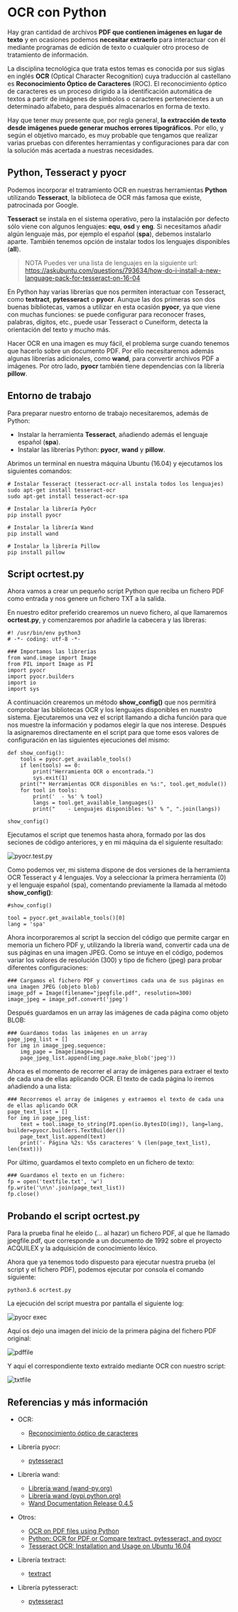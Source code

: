 # OCR con Python


Hay gran cantidad de archivos **PDF que contienen imágenes en lugar de texto** y en ocasiones podemos **necesitar extraerlo** para interactuar con él mediante programas de edición de texto o cualquier otro proceso de tratamiento de información.

La disciplina tecnológica que trata estos temas es conocida por sus siglas en inglés **OCR** (Optical Character Recognition) cuya traducción al castellano es **Reconocimiento Óptico de Caracteres** (ROC). El reconocimiento óptico de caracteres es un proceso dirigido a la identificación automática de textos a partir de imágenes de símbolos o caracteres pertenecientes a un determinado alfabeto, para después almacenarlos en forma de texto.

Hay que tener muy presente que, por regla general, **la extracción de texto desde imágenes puede generar muchos errores tipográficos**. Por ello, y según el objetivo marcado, es muy probable que tengamos que realizar varias pruebas con diferentes herramientas y configuraciones para dar con la solución más acertada a nuestras necesidades.

## Python, Tesseract y pyocr

Podemos incorporar el tratramiento OCR en nuestras herramientas **Python** utilizando **Tesseract**, la biblioteca de OCR más famosa que existe, patrocinada por Google.

**Tesseract** se instala en el sistema operativo, pero la instalación por defecto sólo viene con algunos lenguajes: **equ**, **osd** y **eng**. Si necesitamos añadir algún lenguaje más, por ejemplo el español (**spa**), debemos instalarlo aparte. También tenemos opción de instalar todos los lenguajes disponibles (**all**).

> NOTA Puedes ver una lista de lenguajes en la siguiente url: https://askubuntu.com/questions/793634/how-do-i-install-a-new-language-pack-for-tesseract-on-16-04

En Python hay varias librerías que nos permiten interactuar con Tesseract, como **textract**, **pytesseract** o **pyocr**. Aunque las dos primeras son dos buenas bibliotecas, vamos a utilizar en esta ocasión **pyocr**, ya que viene con muchas funciones: se puede configurar para reconocer frases, palabras, dígitos, etc., puede usar Tesseract o Cuneiform, detecta la orientación del texto y mucho más.

Hacer OCR en una imagen es muy fácil, el problema surge cuando tenemos que hacerlo sobre un documento PDF. Por ello necesitaremos además algunas librerías adicionales, como **wand**, para convertir archivos PDF a imágenes. Por otro lado, **pyocr** también tiene dependencias con la librería **pillow**. 

## Entorno de trabajo

Para preparar nuestro entorno de trabajo necesitaremos, además de Python:
- Instalar la herramienta **Tesseract**, añadiendo además el lenguaje español (**spa**).
- Instalar las librerías Python: **pyocr**, **wand** y **pillow**.

Abrimos un terminal en nuestra máquina Ubuntu (16.04) y ejecutamos los siguientes comandos:

```
# Instalar Tesseract (tesseract-ocr-all instala todos los lenguajes)
sudo apt-get install tesseract-ocr 
sudo apt-get install tesseract-ocr-spa

# Instalar la librería PyOcr
pip install pyocr

# Instalar la librería Wand
pip install wand

# Instalar la librería Pillow
pip install pillow
```

## Script ocrtest.py

Ahora vamos a crear un pequeño script Python que reciba un fichero PDF como entrada y nos genere un fichero TXT a la salida.

En nuestro editor preferido crearemos un nuevo fichero, al que llamaremos **ocrtest.py**, y comenzaremos por añadirle la cabecera y las libreras:
```
#! /usr/bin/env python3
# -*- coding: utf-8 -*-

### Importamos las librerías
from wand.image import Image
from PIL import Image as PI
import pyocr
import pyocr.builders
import io
import sys
```

A continuación crearemos un método **show\_config()** que nos permitirá comprobar las bibliotecas OCR y los lenguajes disponibles en nuestro sistema. Ejecutaremos una vez el script llamando a dicha función para que nos muestre la información y podamos elegir la que nos interese. Después la asignaremos directamente en el script para que tome esos valores de configuración en las siguientes ejecuciones del mismo:

```
def show_config():
    tools = pyocr.get_available_tools()
    if len(tools) == 0:
        print("Herramienta OCR o encontrada.")
        sys.exit(1)
    print("* Herramientas OCR disponibles en %s:", tool.get_module())
    for tool in tools:
        print('  - %s' % tool)
        langs = tool.get_available_languages()
        print("    - Lenguajes disponibles: %s" % ", ".join(langs))

show_config()
```

Ejecutamos el script que tenemos hasta ahora, formado por las dos seciones de código anteriores, y en mi máquina da el siguiente resultado:

![pyocr.test.py](./images/pyocrtest.png)

Como podemos ver, mi sistema dispone de dos versiones de la herramienta OCR Tesseract y 4 lenguajes. Voy a seleccionar la primera herramienta (0) y el lenguaje español (spa), comentando previamente la llamada al método **show\_config()**:
```
#show_config()

tool = pyocr.get_available_tools()[0]
lang = 'spa'
```

Ahora incorporaremos al script la seccion del código que permite cargar en memoria un fichero PDF y, utilizando la librería wand, convertir cada una de sus páginas en una imagen JPEG. Como se intuye en el código, podemos variar los valores de resolución (300) y tipo de fichero (jpeg) para probar diferentes configuraciones:
```
### Cargamos el fichero PDF y convertimos cada una de sus páginas en una imagen JPEG (objeto blob)
image_pdf = Image(filename="jpegfile.pdf", resolution=300)
image_jpeg = image_pdf.convert('jpeg')
```

Después guardamos en un array las imágenes de cada página como objeto BLOB:
```
### Guardamos todas las imágenes en un array
page_jpeg_list = []
for img in image_jpeg.sequence:
    img_page = Image(image=img)
    page_jpeg_list.append(img_page.make_blob('jpeg'))
```

Ahora es el momento de recorrer el array de imágenes para extraer el texto de cada una de ellas aplicando OCR. El texto de cada página lo iremos añadiendo a una lista:
```
### Recorremos el array de imágenes y extraemos el texto de cada una de ellas aplicando OCR
page_text_list = []
for img in page_jpeg_list: 
    text = tool.image_to_string(PI.open(io.BytesIO(img)), lang=lang, builder=pyocr.builders.TextBuilder())
    page_text_list.append(text)
    print('- Página %2s: %5s caracteres' % (len(page_text_list), len(text)))
```

Por último, guardamos el texto completo en un fichero de texto:
```
### Guardamos el texto en un fichero:    
fp = open('textfile.txt', 'w')
fp.write('\n\n'.join(page_text_list))
fp.close()
```

## Probando el script ocrtest.py

Para la prueba final he eleido (... al hazar) un fichero PDF, al que he llamado jpegfile.pdf, que corresponde a un documento de 1992 sobre el proyecto ACQUILEX y la adquisición de conocimiento léxico.

Ahora que ya tenemos todo dispuesto para ejecutar nuestra prueba (el script y el fichero PDF), podemos ejecutar por consola el comando siguiente:

```
python3.6 ocrtest.py
```

La ejecución del script muestra por pantalla el siguiente log:

![pyocr exec](./images/pyocrexec.png)

Aquí os dejo una imagen del inicio de la primera página del fichero PDF original:

![pdffile](./images/pdffile.png)

Y aquí el correspondiente texto extraído mediante OCR con nuestro script:

![txtfile](./images/txtfile.png)

## Referencias y más información

- OCR:
    - [Reconocimiento óptico de caracteres](https://es.wikipedia.org/wiki/Reconocimiento_%C3%B3ptico_de_caracteres)

- Librería pyocr:
    - [pytesseract](https://pypi.python.org/pypi/pyocr)

- Librería wand:
    - [Librería wand (wand-py.org)](http://docs.wand-py.org/en/0.4.4/)
    - [Librería wand (pypi.python.org)](https://pypi.python.org/pypi/Wand)
    - [Wand Documentation Release 0.4.5](https://media.readthedocs.org/pdf/wand/latest/wand.pdf)

- Otros:
    - [OCR on PDF files using Python](https://pythontips.com/2016/02/25/ocr-on-pdf-files-using-python/)
    - [Python: OCR for PDF or Compare textract, pytesseract, and pyocr](https://medium.com/@winston.smith.spb/python-ocr-for-pdf-or-compare-textract-pytesseract-and-pyocr-acb19122f38c)
    - [Tesseract OCR: Installation and Usage on Ubuntu 16.04](https://www.howtoforge.com/tutorial/tesseract-ocr-installation-and-usage-on-ubuntu-16-04/)

- Librería textract:
    - [textract](https://textract.readthedocs.io/en/stable/)

- Librería pytesseract:
    - [pytesseract](https://pypi.python.org/pypi/pytesseract)

